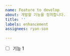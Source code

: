 ```yaml
---
name: Feature to develop
about: 개발할 기능을 정의합니다.
title: ''
labels: enhancement
assignees: ryan-son

---
```


- [ ] 기능 1
